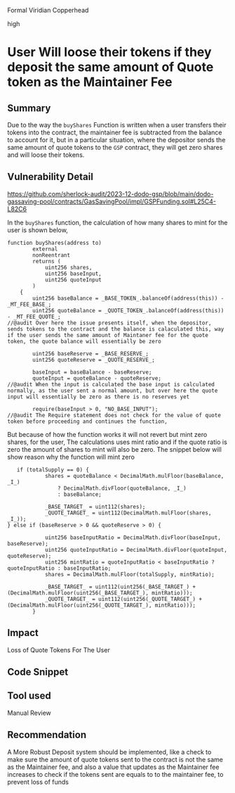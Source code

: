 Formal Viridian Copperhead

high

# User Will loose their tokens if they deposit the same amount of Quote token as the Maintainer Fee

## Summary
Due to the way the `buyShares` Function is written when a user transfers their tokens into the contract, the maintainer fee is subtracted from the balance to account for it, but in a particular situation, where the depositor sends the same amount of quote tokens to the `GSP` contract, they will get zero shares and will loose their tokens. 

## Vulnerability Detail

https://github.com/sherlock-audit/2023-12-dodo-gsp/blob/main/dodo-gassaving-pool/contracts/GasSavingPool/impl/GSPFunding.sol#L25C4-L82C6 

In the `buyShares` function, the calculation of how many shares to mint for the user is shown below, 

```solidity
function buyShares(address to)
        external
        nonReentrant
        returns (
            uint256 shares,
            uint256 baseInput,
            uint256 quoteInput
        )
    {
        uint256 baseBalance = _BASE_TOKEN_.balanceOf(address(this)) - _MT_FEE_BASE_;
        uint256 quoteBalance = _QUOTE_TOKEN_.balanceOf(address(this)) - _MT_FEE_QUOTE_;
//@audit Over here the issue presents itself, when the depositor, sends tokens to the contract and the balance is calaculated this, way if the user sends the same amount of Maintaner fee for the quote token, the quote balance will essentially be zero 

        uint256 baseReserve = _BASE_RESERVE_;
        uint256 quoteReserve = _QUOTE_RESERVE_;

        baseInput = baseBalance - baseReserve;
        quoteInput = quoteBalance - quoteReserve;
//@audit When the input is calculated the base input is calculated normally, as the user sent a normal amount, but over here the quote input will essentially be zero as there is no reserves yet

        require(baseInput > 0, "NO_BASE_INPUT");
//@audit The Require statement does not check for the value of quote token before proceeding and continues the function, 
```
But because of how the function works it will not revert but mint zero shares, for the user, The calculations uses mint ratio and if the quote ratio is zero the amount of shares to mint will also be zero.  The snippet below will show reason why the function will mint zero 

```solidity
   if (totalSupply == 0) {
            shares = quoteBalance < DecimalMath.mulFloor(baseBalance, _I_)
                ? DecimalMath.divFloor(quoteBalance, _I_)
                : baseBalance;

            _BASE_TARGET_ = uint112(shares);
            _QUOTE_TARGET_ = uint112(DecimalMath.mulFloor(shares, _I_));
} else if (baseReserve > 0 && quoteReserve > 0) {
   
            uint256 baseInputRatio = DecimalMath.divFloor(baseInput, baseReserve);
            uint256 quoteInputRatio = DecimalMath.divFloor(quoteInput, quoteReserve);
            uint256 mintRatio = quoteInputRatio < baseInputRatio ? quoteInputRatio : baseInputRatio;
            shares = DecimalMath.mulFloor(totalSupply, mintRatio);

            _BASE_TARGET_ = uint112(uint256(_BASE_TARGET_) + (DecimalMath.mulFloor(uint256(_BASE_TARGET_), mintRatio)));
            _QUOTE_TARGET_ = uint112(uint256(_QUOTE_TARGET_) + (DecimalMath.mulFloor(uint256(_QUOTE_TARGET_), mintRatio)));
        }
```

## Impact
Loss of Quote Tokens For The User 

## Code Snippet

## Tool used

Manual Review

## Recommendation
A More Robust Deposit system should be implemented, like a check to make sure the amount of quote tokens sent to the contract is not the same as the Maintainer fee, and also a value that updates as the Maintainer fee increases to check if the tokens sent are equals to to the maintainer fee, to prevent loss of funds
